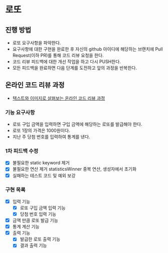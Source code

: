 # 로또
## 진행 방법
* 로또 요구사항을 파악한다.
* 요구사항에 대한 구현을 완료한 후 자신의 github 아이디에 해당하는 브랜치에 Pull Request(이하 PR)를 통해 코드 리뷰 요청을 한다.
* 코드 리뷰 피드백에 대한 개선 작업을 하고 다시 PUSH한다.
* 모든 피드백을 완료하면 다음 단계를 도전하고 앞의 과정을 반복한다.

## 온라인 코드 리뷰 과정
* [텍스트와 이미지로 살펴보는 온라인 코드 리뷰 과정](https://github.com/next-step/nextstep-docs/tree/master/codereview)

### 기능 요구사항
- 로또 구입 금액을 입력하면 구입 금액에 해당하는 로또를 발급해야 한다.
- 로또 1장의 가격은 1000원이다.
- 지난 주 당첨 번호를 입력하여 통계를 낸다.


### 1차 피드백 수정
- [X] 불필요한 static keyword 제거
- [X] 불필요한 연산 제거 statisticsWinner 중복 연산, 생성자에서 초기화 
- [X] 실패하는 테스트 코드 및 예외 보강
### 구현 목록
- [X] 입력 기능
    - [X] 로또 구입 금액 입력 기능
    - [X] 당첨 번호 입력 기능
- [X] 금액 만큼 로또 발급 기능
- [X] 통계 계산 기능
- [X] 출력 기능
    - [X] 발급한 로또 출력 기능
    - [X] 결과 출력 기능